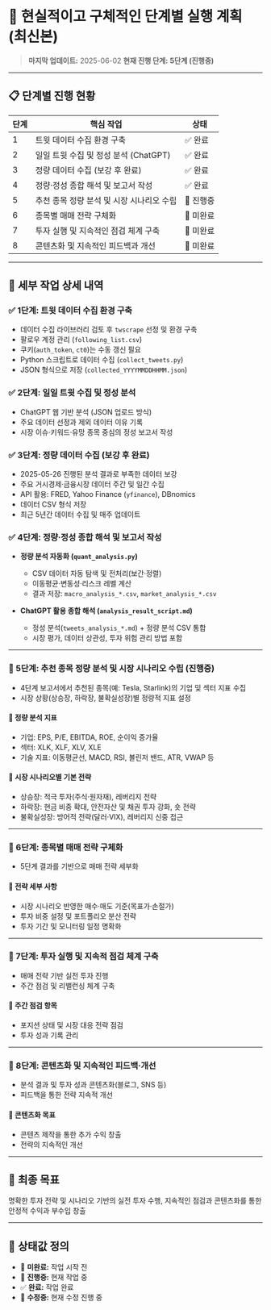 # 📌 현실적이고 구체적인 단계별 실행 계획 (최신본)

> **마지막 업데이트:** 2025-06-02
> **현재 진행 단계:** **5단계 (진행중)**

---

## 📋 단계별 진행 현황

| 단계 | 핵심 작업                      | 상태     |
| -- | -------------------------- | ------ |
| 1  | 트윗 데이터 수집 환경 구축            | ✅ 완료   |
| 2  | 일일 트윗 수집 및 정성 분석 (ChatGPT) | ✅ 완료   |
| 3  | 정량 데이터 수집 (보강 후 완료)        | ✅ 완료   |
| 4  | 정량·정성 종합 해석 및 보고서 작성       | ✅ 완료   |
| 5  | 추천 종목 정량 분석 및 시장 시나리오 수립   | 🔶 진행중 |
| 6  | 종목별 매매 전략 구체화              | 🔲 미완료 |
| 7  | 투자 실행 및 지속적인 점검 체계 구축      | 🔲 미완료 |
| 8  | 콘텐츠화 및 지속적인 피드백과 개선        | 🔲 미완료 |

---

## 📖 세부 작업 상세 내역

### ✅ 1단계: 트윗 데이터 수집 환경 구축

* 데이터 수집 라이브러리 검토 후 `twscrape` 선정 및 환경 구축
* 팔로우 계정 관리 (`following_list.csv`)
* 쿠키(`auth_token`, `ct0`)는 수동 갱신 필요
* Python 스크립트로 데이터 수집 (`collect_tweets.py`)
* JSON 형식으로 저장 (`collected_YYYYMMDDHHMM.json`)

### ✅ 2단계: 일일 트윗 수집 및 정성 분석

* ChatGPT 웹 기반 분석 (JSON 업로드 방식)
* 주요 데이터 선정과 제외 데이터 이유 기록
* 시장 이슈·키워드·유망 종목 중심의 정성 보고서 작성

### ✅ 3단계: 정량 데이터 수집 (보강 후 완료)

* 2025-05-26 진행된 분석 결과로 부족한 데이터 보강
* 주요 거시경제·금융시장 데이터 주간 및 일간 수집
* API 활용: FRED, Yahoo Finance (`yfinance`), DBnomics
* 데이터 CSV 형식 저장
* 최근 5년간 데이터 수집 및 매주 업데이트

### ✅ 4단계: 정량·정성 종합 해석 및 보고서 작성

* **정량 분석 자동화 (`quant_analysis.py`)**

  * CSV 데이터 자동 탐색 및 전처리(보간·정렬)
  * 이동평균·변동성·리스크 레벨 계산
  * 결과 저장: `macro_analysis_*.csv`, `market_analysis_*.csv`

* **ChatGPT 활용 종합 해석 (`analysis_result_script.md`)**

  * 정성 분석(`tweets_analysis_*.md`) + 정량 분석 CSV 통합
  * 시장 평가, 데이터 상관성, 투자 위험 관리 방법 포함

---

### 🔶 5단계: 추천 종목 정량 분석 및 시장 시나리오 수립 (진행중)

* 4단계 보고서에서 추천된 종목(예: Tesla, Starlink)의 기업 및 섹터 지표 수집
* 시장 상황(상승장, 하락장, 불확실성장)별 정량적 지표 설정

#### 🔹 정량 분석 지표

* 기업: EPS, P/E, EBITDA, ROE, 순이익 증가율
* 섹터: XLK, XLF, XLV, XLE
* 기술 지표: 이동평균선, MACD, RSI, 볼린저 밴드, ATR, VWAP 등

#### 🔹 시장 시나리오별 기본 전략

* 상승장: 적극 투자(주식·원자재), 레버리지 전략
* 하락장: 현금 비중 확대, 안전자산 및 채권 투자 강화, 숏 전략
* 불확실성장: 방어적 전략(달러·VIX), 레버리지 신중 접근

---

### 🔲 6단계: 종목별 매매 전략 구체화

* 5단계 결과를 기반으로 매매 전략 세부화

#### 🔹 전략 세부 사항

* 시장 시나리오 반영한 매수·매도 기준(목표가·손절가)
* 투자 비중 설정 및 포트폴리오 분산 전략
* 투자 기간 및 모니터링 일정 명확화

---

### 🔲 7단계: 투자 실행 및 지속적 점검 체계 구축

* 매매 전략 기반 실전 투자 진행
* 주간 점검 및 리밸런싱 체계 구축

#### 🔹 주간 점검 항목

* 포지션 상태 및 시장 대응 전략 점검
* 투자 성과 기록 관리

---

### 🔲 8단계: 콘텐츠화 및 지속적인 피드백·개선

* 분석 결과 및 투자 성과 콘텐츠화(블로그, SNS 등)
* 피드백을 통한 전략 지속적 개선

#### 🔹 콘텐츠화 목표

* 콘텐츠 제작을 통한 추가 수익 창출
* 전략의 지속적인 개선

---

## 🎯 최종 목표

명확한 투자 전략 및 시나리오 기반의 실전 투자 수행, 지속적인 점검과 콘텐츠화를 통한 안정적 수익과 부수입 창출

---

## 📌 상태값 정의

* 🔲 **미완료:** 작업 시작 전
* 🔶 **진행중:** 현재 작업 중
* ✅ **완료:** 작업 완료
* 🔵 **수정중:** 현재 수정 진행 중
